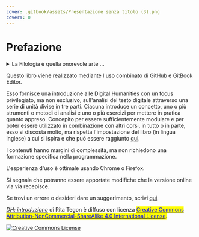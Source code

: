 ```yaml
---
cover: .gitbook/assets/Presentazione senza titolo (3).png
coverY: 0
---
```


# Prefazione

<details>

<summary>La Filologia è quella onorevole arte ...</summary>

«La Filologia è quella onorevole arte che esige dal suo cultore soprattutto una cosa, trarsi da parte, lasciarsi tempo, divenire silenzioso, divenire lento, essendo un'arte e una perizia da orafi della parola, che deve compiere un finissimo attento lavoro e non raggiunge nulla se non lo raggiunge lento.&#x20;

Ma proprio per questo  è oggi più necessaria che mai; ed è proprio per questo che essa ci attira e ci incanta quanto mai fortemente, nel cuore di un'epoca del "lavoro": intendo dire della fretta, della precipitazione indecorosa e sudaticcia, che vuol "sbrigare" immediatamente ogni cosa, anche con i libri nuovi e di un tempo.&#x20;

Per una tale arte non è tanto facile sbrigare qualsiasi cosa,  perché essa ci insegna a leggere bene, cioè a leggere lentamente, in profondità, guardandosi avanti e indietro, non senza secondi fini, lasciando porte aperte, con dita e con occhi delicati.»

**Testo originale**:

«Philologie nämlich ist jene ehrwürdige Kunst, welche von ihrem Verehrer vor allem eins heischt, beiseite gehn, sich Zeit lassen, still werden, langsam werden –, als eine Goldschmiedekunst und Kennerschaft des Wortes, die lauter feine vorsichtige Arbeit abzutun hat und nichts erreicht, wenn sie es nicht lento erreicht. Gerade damit aber ist sie heute nötiger als je, gerade dadurch zieht sie und bezaubert sie uns am stärksten, mitten in einem Zeitalter der »Arbeit«, will sagen: der Hast, der unanständigen und schwitzenden Eilfertigkeit, das mit allem gleich »fertig werden« will, auch mit jedem alten und neuen Buche: – sie selbst wird nicht so leicht irgend womit fertig, sie lehrt gut lesen, das heißt langsam, tief, rück- und vorsichtig, mit Hintergedanken mit offengelassenen Türen, mit zarten Fingern und Augen lesen(...)».

**F. Nietzsche, Introduzione ad** [_**Aurora**_](https://www.penguinrandomhouse.de/leseprobe/Morgenroete-Gedanken-ueber-die-moralischen-Vorurteile/leseprobe\_9783866476790.pdf)_****_

</details>

Questo libro viene realizzato mediante l'uso combinato di GitHub e GitBook Editor.&#x20;

Esso fornisce una introduzione alle Digital Humanities con un focus privilegiato, ma non esclusivo, sull'analisi del testo digitale attraverso una serie di unità divise in tre parti. Ciacuna introduce un concetto, uno o più strumenti o metodi di analisi e uno o più esercizi per mettere in pratica quanto appreso. Concepito per essere sufficientemente modulare e per poter essere utilizzato in combinazione con altri corsi, in tutto o in parte, esso si discosta molto, ma rispetta l'impostazione del libro (in lingua inglese) a cui si ispira e che può essere raggiunto [qui](http://walshbr.com/textanalysiscoursebook/).

I contenuti hanno margini di complessità, ma non richiedono una formazione specifica nella programmazione.  &#x20;

L'esperienza d'uso è ottimale usando Chrome o Firefox.

Si segnala che potranno essere apportate modifiche che la versione online via via recepisce.

Se trovi un errore o desideri dare un suggerimento, scrivi [qui](https://github.com/ritategon/DH-INTRODUZIONE/issues).

[_DH: introduzione_](https://rita-tegon.gitbook.io/introduzione-alla-analisi-del-testo/) di Rita Tegon è diffuso con licenza [<mark style="color:blue;">Creative Commons Attribution-NonCommercial-ShareAlike 4.0 International License</mark>](http://creativecommons.org/licenses/by-nc-sa/4.0/)<mark style="color:blue;">.</mark>

[![Creative Commons License](https://i.creativecommons.org/l/by-nc-sa/4.0/88x31.png)](http://creativecommons.org/licenses/by-nc-sa/4.0/)
